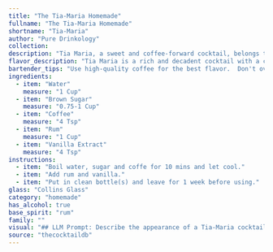 ```yaml
---
title: "The Tia-Maria Homemade"
fullname: "The Tia-Maria Homemade"
shortname: "Tia-Maria"
author: "Pure Drinkology"
collection:
description: "Tia Maria, a sweet and coffee-forward cocktail, belongs to the **liqueur family**. Originating in Jamaica, its recipe is shrouded in legend, but it is believed to have been crafted by a noblewoman seeking to preserve her family's wealth during the island's turbulent past. "
flavor_description: "Tia Maria is a rich and decadent cocktail with a complex flavor profile. The coffee and rum create a strong, boozy base, while the brown sugar adds a sweet and mellow sweetness. The vanilla extract adds a subtle, warm note, rounding out the flavor profile. It's a smooth and satisfying drink with a lingering coffee aroma. "
bartender_tips: "Use high-quality coffee for the best flavor.  Don't over-steep the coffee, as it can become bitter.  For a richer flavor, use dark rum.  Ensure the brown sugar is fully dissolved before adding the rum, as it helps the sweetness meld with the other flavors.  A dash of cinnamon or nutmeg adds a warm complexity. "
ingredients:
  - item: "Water"
    measure: "1 Cup"
  - item: "Brown Sugar"
    measure: "0.75-1 Cup"
  - item: "Coffee"
    measure: "4 Tsp"
  - item: "Rum"
    measure: "1 Cup"
  - item: "Vanilla Extract"
    measure: "4 Tsp"
instructions:
  - item: "Boil water, sugar and coffe for 10 mins and let cool."
  - item: "Add rum and vanilla."
  - item: "Put in clean bottle(s) and leave for 1 week before using."
glass: "Collins Glass"
category: "homemade"
has_alcohol: true
base_spirit: "rum"
family: ""
visual: "## LLM Prompt: Describe the appearance of a Tia-Maria cocktail.**Imagine a cocktail glass filled with a rich, dark liquid. The color is a deep, almost black brown, like the finest coffee beans, with hints of amber shimmering through. The surface is smooth and inviting, with a slight oily sheen that reflects the light.  A thin layer of foam sits atop the liquid, adding a creamy texture and catching the light with a subtle sheen.  **Describe the visual elements of the Tia-Maria:*** **Color:** How deep is the brown? Are there any lighter shades or highlights?* **Clarity:** Is it transparent or slightly cloudy?* **Texture:** How does the foam look? Is it dense or airy?* **Shine:** Does it shimmer or have a specific type of sheen?* **Any garnish?** Does it have a cherry, orange peel, or any other adornment? **Use vivid language and create an evocative description of this iconic cocktail.** "
source: "thecocktaildb"
---
```


